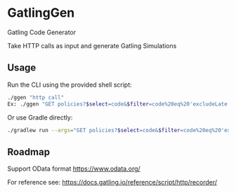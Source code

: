 # GatlingGen
Gatling Code Generator

Take HTTP calls as input and generate Gatling Simulations

## Usage

Run the CLI using the provided shell script:

```bash
./ggen "http call"
Ex: ./ggen "GET policies?$select=code&$filter=code%20eq%20'excludeLate'&$skip=0&$top=100"
```

Or use Gradle directly:

```bash
./gradlew run --args="GET policies?$select=code&$filter=code%20eq%20'excludeLate'&$skip=0&$top=100"
```

## Roadmap

Support OData format https://www.odata.org/

For reference see: https://docs.gatling.io/reference/script/http/recorder/
